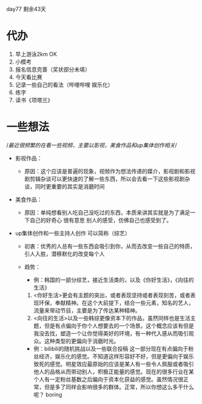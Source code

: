 day77 剩余43天
# 代办
1. 早上游泳2km OK
2. 小模考
3. 报名信息完善（奖状部分未填）
4. 今天看比赛
5. 记录一些自己的看法（哔哩哔哩 娱乐化）
6. 练字
7. 读书《项塔兰》

# 一些想法
/*最近很频繁的在看一些视频，主要以影视，美食作品和up集体创作相关*/
+ 影视作品：
  + 原因：这个应该是普遍的现象，视频作为想法传递的媒介，影视剧和影视剧剪辑杂谈可以更快速的了解一些东西，所以会去看一下这些影视剧杂谈，同时更重要的其实是消磨时间

+ 美食作品：
  + 原因：单纯想看别人吃自己没吃过的东西，本质来讲其实就是为了满足一下自己的好奇心
    很有意思 别人的感受，仿佛自己也感受到了。

+ up集体创作和一些主持人创作 可以简称（综艺）
  + 初衷：优秀的人总有一些东西会吸引到你，从而去改变一些自己的特质，引人入胜，潜移默化的改变每个人
  + 趋势：
    + 例：韩国的一部分综艺，接近生活类的，以及《你好生活》，《向往的生活》
    1. <你好生活>更会有主题的突出，或者表现坚持或者表现刻苦，或者表现环保，奉献精神。在这个大前提下，结合一些元素，知名的艺人，流量来带动节目，主要是为了传达某种精神。
    2. <向往的生活>以及一些韩综更像资本下的作品，虽然同样也是生活主题，但是有点偏向于你个人想要去的一个场景。这个概念应该有但是我没去找，塑造一个让你觉得美好的环境，有一种代入感从而吸引观众。这种类型的更偏向于消磨时光。

    + 例：bilibili的随机挑战以及一些联合投稿
    这一部分现在有点偏向于粉丝经济，娱乐化的感觉。不知道这样形容好不好，但是更偏向于娱乐致死的感觉。明星效应最原始的应该是某人有一些令人佩服或者吸引他人的品格从而带动别人，积极正能量的感觉。现在的很多行业在某个人有一定粉丝基数之后偏向于资本化获益的感觉。虽然情况很正常，但是多了同样会影响很多的群体。正常，所以你想这么多干什么呢？ boring